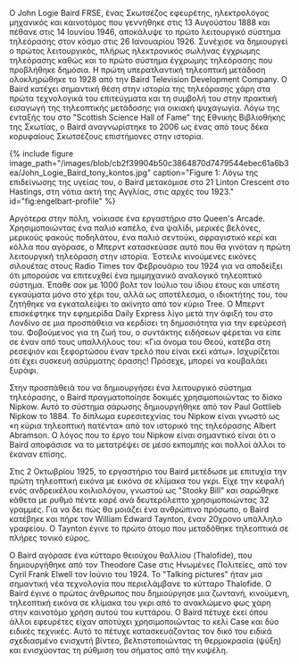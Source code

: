 Ο John Logie Baird FRSE, ένας Σκωτσέζος εφευρέτης, ηλεκτρολόγος μηχανικός και καινοτόμος που γεννήθηκε στις 13 Αυγούστου 1888 και πέθανε στις 14 Ιουνίου 1946, αποκάλυψε το πρώτο λειτουργικό σύστημα τηλεόρασης στον κόσμο στις 26 Ιανουαρίου 1926. 
Συνέχισε να δημιουργεί ο πρώτος λειτουργικός, πλήρως ηλεκτρονικός σωλήνας έγχρωμης τηλεόρασης καθώς και το πρώτο σύστημα έγχρωμης τηλεόρασης που προβλήθηκε δημόσια.
Η πρώτη υπερατλαντική τηλεοπτική μετάδοση ολοκληρώθηκε το 1928 από την Baird Television Development Company. 
Ο Baird κατέχει σημαντική θέση στην ιστορία της τηλεόρασης χάρη στα πρώτα τεχνολογικά του επιτεύγματα και τη συμβολή του στην πρακτική εισαγωγή της τηλεοπτικής μετάδοσης για οικιακή ψυχαγωγία.
Λόγω της ένταξής του στο "Scottish Science Hall of Fame" της Εθνικής Βιβλιοθήκης της Σκωτίας, ο Baird αναγνωρίστηκε το 2006 ως ένας από τους δέκα κορυφαίους Σκωτσέζους επιστήμονες στην ιστορία.


{% include figure image_path="/images/blob/cb2f39904b50c3864870d7479544ebec61a6b3ea/John_Logie_Baird_tony_kontos.jpg" caption="Figure 1: Λόγω της επιδείνωσης της υγείας του, ο Baird μετακόμισε στο 21 Linton Crescent στο Hastings, στη νότια ακτή της Αγγλίας, στις αρχές του 1923." id="fig:engelbart-profile" %}

Αργότερα στην πόλη, νοίκιασε ένα εργαστήριο στο Queen's Arcade. Χρησιμοποιώντας ένα παλιό καπέλο, ένα ψαλίδι, μερικές βελόνες, μερικούς φακούς ποδηλάτου, ένα παλιό σεντούκι, σφραγιστικό κερί και κόλλα που αγόρασε, ο Μπερντ κατασκεύασε αυτό που θα γινόταν η πρώτη λειτουργική τηλεόραση στην ιστορία. Έστειλε κινούμενες εικόνες σιλουέτας στους Radio Times τον Φεβρουάριο του 1924 για να αποδείξει ότι μπορούσε να επιτευχθεί ένα ημιμηχανικό αναλογικό τηλεοπτικό σύστημα. Έπαθε σοκ με 1000 βολτ τον Ιούλιο του ίδιου έτους και υπέστη εγκαύματα μόνο στο χέρι του, αλλά ως αποτέλεσμα, ο ιδιοκτήτης του, του ζητήθηκε να εγκαταλείψει το ακίνητο από τον κύριο Tree. Ο Μπερντ επισκέφτηκε την εφημερίδα Daily Express λίγο μετά την άφιξή του στο Λονδίνο σε μια προσπάθεια να κερδίσει τη δημοσιότητα για την εφεύρεσή του. Φοβούμενος για τη ζωή του, ο συντάκτης ειδήσεων φέρεται να είπε σε έναν από τους υπαλλήλους του: «Για όνομα του Θεού, κατέβα στη ρεσεψιόν και ξεφορτώσου έναν τρελό που είναι εκεί κάτω». Ισχυρίζεται ότι έχει συσκευή ασύρματης όρασης! Πρόσεχε, μπορεί να κουβαλάει ξυράφι.

Στην προσπάθειά του να δημιουργήσει ένα λειτουργικό σύστημα τηλεόρασης, ο Baird πραγματοποίησε δοκιμές χρησιμοποιώντας το δίσκο Nipkow. 
Αυτό το σύστημα σάρωσης δημιουργήθηκε από τον Paul Gottlieb Nipkow το 1884. Το δίπλωμα ευρεσιτεχνίας του Nipkow είναι γνωστό ως «η κύρια τηλεοπτική πατέντα» από τον ιστορικό της τηλεόρασης Albert Abramson. 
Ο λόγος που το έργο του Nipkow είναι σημαντικό είναι ότι ο Baird αποφάσισε να το μετατρέψει σε μέσο εκπομπής και πολλοί άλλοι το έκαναν επίσης.

Στις 2 Οκτωβρίου 1925, το εργαστήριο του Baird μετέδωσε με επιτυχία την πρώτη τηλεοπτική εικόνα με εικόνα σε κλίμακα του γκρι. 
Είχε την κεφαλή ενός ανδρεικέλου κοιλιολόγου, γνωστού ως "Stooky Bill" και σαρώθηκε κάθετα με ρυθμό πέντε καρέ ανά δευτερόλεπτο χρησιμοποιώντας 32 γραμμές. 
Για να δει πώς θα μοιάζει ένα ανθρώπινο πρόσωπο, ο Baird κατέβηκε και πήρε τον William Edward Taynton, έναν 20χρονο υπάλληλο γραφείου. Ο Taynton έγινε το πρώτο άτομο που μεταδόθηκε τηλεοπτικά σε πλήρες τονικό εύρος.

Ο Baird αγόρασε ένα κύτταρο θειούχου θαλλίου (Thalofide), που δημιουργήθηκε από τον Theodore Case στις Ηνωμένες Πολιτείες, από τον Cyril Frank Elwell τον Ιούνιο του 1924.
Το "Talking pictures" ήταν μια σημαντική νέα τεχνολογία που περιελάμβανε το κύτταρο Thalofide. Ο Baird έγινε ο πρώτος άνθρωπος που δημιούργησε μια ζωντανή, κινούμενη, τηλεοπτική εικόνα σε κλίμακα του γκρι από το ανακλώμενο φως χάρη στην καινοτόμο χρήση αυτού του κυττάρου. 
Ο Baird πέτυχε εκεί όπου άλλοι εφευρέτες είχαν αποτύχει χρησιμοποιώντας το κελί Case και δύο ειδικές τεχνικές. 
Αυτό το πέτυχε κατασκευάζοντας τον δικό του ειδικά σχεδιασμένο ενισχυτή βίντεο, βελτιστοποιώντας τη θερμοκρασία (ψύξη) και ενισχύοντας τη ρύθμιση του σήματος από την κυψέλη.

